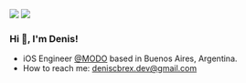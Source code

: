 [<img src="https://img.shields.io/badge/linkedin-%230077B5.svg?&style=for-the-badge&logo=linkedin&logoColor=white" />](https://www.linkedin.com/in/deniscbrex)
[<img src="https://img.shields.io/badge/twitter-%230077B5.svg?&style=for-the-badge&logo=x&logoColor=white&color=black" />](https://www.twitter.com/@denisbrex)

### Hi 👋, I'm Denis!

- iOS Engineer [@MODO](https://www.modo.com.ar/) based in Buenos Aires, Argentina.
- How to reach me: deniscbrex.dev@gmail.com
